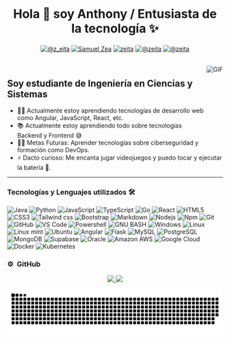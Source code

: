 <h1 align="center">Hola 👋  soy Anthony / Entusiasta de la tecnología ✨ </h1> 

<p align="center">  
<a href="https://www.tiktok.com/@z_eita" target="blank"><img align="center" src="https://img.shields.io/badge/TikTok-000000?style=for-the-badge&logo=tiktok&logoColor=white" alt="@z_eita" /></a>
<a href="https://www.linkedin.com/in/samuel-zea-767877256/" target="blank"><img align="center" src="https://img.shields.io/badge/LinkedIn-0077B5?style=for-the-badge&logo=linkedin&logoColor=white" alt="Samuel Zea"/></a>
<a href="https://www.facebook.com/people/Samuel-Zea/pfbid02RfvkUaJRM1jafLYR7jptdPUc3af3Syby5aYKv6FwBKBzN6VQmsxkdYYE1LjmzVbpl/" target="blank"><img align="center" src="https://img.shields.io/badge/Facebook-1877F2?style=for-the-badge&logo=facebook&logoColor=white" alt="zeita"  /></a>
<a href = "https://www.instagram.com/sami__zea/" target="blank"><img align="center" src="https://img.shields.io/badge/Instagram-E4405F?style=for-the-badge&logo=instagram&logoColor=white" alt="@zeita"  /></a>
<a href = "mailto:anthonysamuelzea@gmail.com" target="blank"><img align="center" src="https://img.shields.io/badge/Gmail-D14836?style=for-the-badge&logo=gmail&logoColor=white" alt="@zeita"  /></a>
  </p>
<br>

<img align="right" alt="GIF" height="160px" src="https://media.giphy.com/media/du3J3cXyzhj75IOgvA/giphy.gif" />

## Soy estudiante de Ingeniería en Ciencias y Sistemas  

- 👨‍💻 Actualmente estoy aprendiendo tecnologías de desarrollo web como Angular, JavaScript, React, etc.
- 📚 Actualmente estoy aprendiendo todo sobre tecnologias Backend y Frontend 😅
- 💪🏼 Metas Futuras: Aprender tecnologías sobre ciberseguridad y formación como DevOps.
- ⚡ Dacto curioso: Me encanta jugar videojuegos y puedo tocar y ejecutar la batería :musical_note:.

---

### Tecnologías y Lenguajes utilizados 🛠 

![Java](http://img.shields.io/badge/-Java-5B4638?style=flat-square&logo=java&logoColor=ffffff)
![Python](http://img.shields.io/badge/-Python-3776AB?style=flat-square&logo=python&logoColor=ffffff)
![JavaScript](https://img.shields.io/badge/-JavaScript-%23F7DF1C?style=flat-square&logo=javascript&logoColor=000000&labelColor=%23F7DF1C&color=%23FFCE5A)
![TypeScript](https://img.shields.io/badge/TypeScript-007ACC?style=flat-square&logo=typescript&logoColor=white)
![Go](https://img.shields.io/badge/Go-00ADD8?style=flat-square&logo=go&logoColor=white)
![React](https://img.shields.io/badge/-React-61DAFB?style=flat-square&logo=react&logoColor=ffffff)
![HTML5](https://img.shields.io/badge/-HTML5-%23E44D27?style=flat-square&logo=html5&logoColor=ffffff)
![CSS3](https://img.shields.io/badge/-CSS3-%231572B6?style=flat-square&logo=css3)
![Tailwind css](https://img.shields.io/badge/Tailwind_CSS-38B2AC?style=flat-square&logo=tailwind-css&logoColor=white)
![Bootstrap](https://img.shields.io/badge/-Bootstrap-563D7C?style=flat-square&logo=Bootstrap)
![Markdown](https://img.shields.io/badge/-Markdown-000000?style=flat-square&logo=markdown)
![Nodejs](https://img.shields.io/badge/-Nodejs-339933?style=flat-square&logo=Node.js&logoColor=ffffff)
![Npm](https://img.shields.io/badge/-npm-CB3837?style=flat-square&logo=npm)
![Git](https://img.shields.io/badge/-Git-%23F05032?style=flat-square&logo=git&logoColor=%23ffffff)
![GitHub](https://img.shields.io/badge/-GitHub-181717?style=flat-square&logo=github)
![VS Code](http://img.shields.io/badge/-VS%20Code-007ACC?style=flat-square&logo=visual-studio-code&logoColor=ffffff)
![Powershell](http://img.shields.io/badge/-Powershell-5391FE?style=flat-square&logo=powershell&logoColor=ffffff)
![GNU BASH](https://img.shields.io/badge/GNU%20Bash-4EAA25?style=flat-square&logo=GNU%20Bash&logoColor=white)
![Windows](http://img.shields.io/badge/-Windows-0078D6?style=flat-square&logo=windows&logoColor=ffffff)
![Linux](https://img.shields.io/badge/Linux-FCC624?style=flat-square&logo=linux&logoColor=black)
![Linux mint](https://img.shields.io/badge/Linux_Mint-87CF3E?style=flat-square&logo=linux-mint&logoColor=white)
![Ubuntu](https://img.shields.io/badge/Ubuntu-E95420?style=flat-square&logo=ubuntu&logoColor=white)
![Angular](https://img.shields.io/badge/Angular-DD0031?style=flat-square&logo=angular&logoColor=white)
![Flask](https://img.shields.io/badge/Flask-000000?style=flat-square&logo=flask&logoColor=white)
![MySQL](https://img.shields.io/badge/MySQL-00000F?style=flat-square&logo=mysql&logoColor=white)
![PostgreSQL](https://img.shields.io/badge/PostgreSQL-316192?style=flat-square&logo=postgresql&logoColor=white)
![MongoDB](https://img.shields.io/badge/MongoDB-4EA94B?style=flat-square&logo=mongodb&logoColor=white)
![Supabase](https://img.shields.io/badge/Supabase-181818?style=flat-square&logo=supabase&logoColor=white)
![Oracle](https://img.shields.io/badge/Oracle-F80000?style=flat-square&logo=oracle&logoColor=black)
![Amazon AWS](https://img.shields.io/badge/Amazon_AWS-232F3E?style=flat-square&logo=amazon-aws&logoColor=white)
![Google Cloud](https://img.shields.io/badge/Google_Cloud-4285F4?style=flat-square&logo=google-cloud&logoColor=white)
![Docker](https://img.shields.io/badge/Docker-2496ED?style=flat-square&logo=docker&logoColor=white)
![Kubernetes](https://img.shields.io/badge/Kubernetes-326CE5?style=flat-square&logo=kubernetes&logoColor=white)

### ⚙️ &nbsp;GitHub

<p align="center">
<a href="https://github.com/AVS1508">
  <img height="180em" src="https://github-readme-stats-eight-theta.vercel.app/api?username=Zeita03&show_icons=true&theme=algolia&include_all_commits=true&count_private=true"/>
  <img height="180em" src="https://github-readme-stats-eight-theta.vercel.app/api/top-langs/?username=Zeita03&layout=compact&langs_count=8&theme=algolia"/>
</a>
</p>

<!--- snake -->
<div align="center">
  <img  src="https://github.com/1999AZZAR/1999AZZAR/blob/readme/resources/img/grid-snake.svg"
       alt="snake" /></a>
</div>



